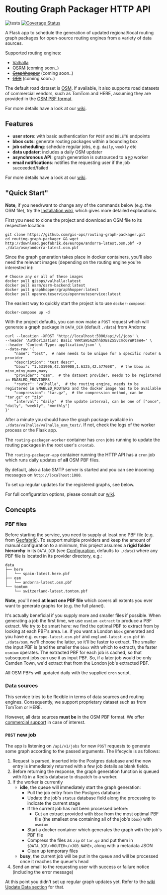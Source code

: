 # Routing Graph Packager HTTP API

![tests](https://github.com/gis-ops/kadas-routing-packager/workflows/tests/badge.svg)
[![Coverage Status](https://coveralls.io/repos/github/gis-ops/kadas-routing-packager/badge.svg?branch=master)](https://coveralls.io/github/gis-ops/kadas-routing-packager?branch=master)

A Flask app to schedule the generation of updated regional/local routing graph packages for open-source routing engines from a variety of data sources.

Supported routing engines:
- [Valhalla](https://github.com/valhalla/valhalla)
- [~~OSRM~~](https://github.com/Project-OSRM/osrm-backend) (coming soon..)
- [~~Graphhopper~~](https://github.com/graphhopper/graphhopper/) (coming soon..)
- [~~ORS~~](https://github.com/GIScience/openrouteservice) (coming soon..)

The default road dataset is [OSM](openstreetmap.org). If available, it also supports road datasets of commercial vendors, such as TomTom and HERE, assuming they are provided in the [OSM PBF format](https://wiki.openstreetmap.org/wiki/PBF_Format#).

For more details have a look at our [wiki](https://github.com/gis-ops/routing-graph-packager/wiki).

## Features

- **user store**: with basic authentication for `POST` and `DELETE` endpoints
- **bbox cuts**: generate routing packages within a bounding box
- **job scheduling**: schedule regular jobs, e.g. `daily`, `weekly` etc
- **data updater**: includes a daily OSM updater
- **asynchronous API**: graph generation is outsourced to a [`RQ`](https://github.com/rq/rq) worker
- **email notifications**: notifies the requesting user if the job succeeded/failed

For more details have a look at our [wiki](https://github.com/gis-ops/routing-graph-packager/wiki).

## "Quick Start"

**Note**, if you need/want to change any of the commands below (e.g. the OSM file), try the [Installation wiki](https://github.com/gis-ops/routing-graph-packager/wiki/Installation), which gives more detailed explanations.

First you need to clone the project and download an OSM file to its respective location:

```
git clone https://github.com/gis-ops/routing-graph-packager.git
cd routing-graph-packager && wget http://download.geofabrik.de/europe/andorra-latest.osm.pbf -O ./data/osm/andorra-latest.osm.pbf
```

Since the graph generation takes place in docker containers, you'll also need the relevant images (depending on the routing engine you're interested in):

```
# Choose any or all of these images
docker pull gisops/valhalla:latest
docker pull osrm/osrm-backend:latest
docker pull graphhopper/graphhopper:latest
docker pull openrouteservice/openrouteservice:latest
```

The easiest way to quickly start the project is to use `docker-compose`:

```
docker-compose up -d
```

With the project defaults, you can now make a `POST` request which will generate a graph package in `DATA_DIR` (default `./data`) from Andorra:

```
curl --location -XPOST 'http://localhost:5000/api/v1/jobs' \
--header 'Authorization: Basic YWRtaW5AZXhhbXBsZS5vcmc6YWRtaW4=' \
--header 'Content-Type: application/json' \
--data-raw '{
	"name": "test",  # name needs to be unique for a specific router & provider
	"description": "test descr",  
	"bbox": "1.531906,42.559908,1.6325,42.577608",  # the bbox as minx,miny,maxx,maxy
	"provider": "osm",  # the dataset provider, needs to be registered in ENABLED_PROVIDERS
	"router": "valhalla",  # the routing engine, needs to be registered in ENABLED_ROUTERS and the docker image has to be available
	"compression": "tar.gz",  # the compression method, can be "tar.gz" or "zip"
	"interval": "daily"  # the update interval, can be one of ["once", "daily", "weekly", "monthly"]
}'
```

After a minute you should have the graph package available in `./data/valhalla/valhalla_osm_test/`. If not, check the logs of the worker process or the Flask app.

The `routing-packager-worker` container has `cron` jobs running to update the routing packages in the root user's `crontab`.

The `routing-packager-app` container running the HTTP API has a `cron` job which runs daily updates of **all** OSM PBF files.

By default, also a fake SMTP server is started and you can see incoming messages on `http://localhost:1080`.

To set up regular updates for the registered graphs, see below.

For full configuration options, please consult our [wiki](https://github.com/gis-ops/routing-graph-packager/wiki/Configuration#complete-list).

## Concepts

### PBF files

Before starting the service, you need to supply at least one PBF file (e.g. from [Geofabrik](https://download.geofabrik.de)). To support multiple providers and keep the amount of manual configuration to a minimum, this project assumes a **rigid folder hierarchy** in its `DATA_DIR` (see [Configuration](https://github.com/gis-ops/routing-graph-packager/wiki/Configuration#complete-list), defaults to `./data`) where any PBF file is located in its provider directory, e.g.:

```
data
├── here
│   └── spain-latest.here.pbf
├── osm
│   └── andorra-latest.osm.pbf
└── tomtom
    └── switzerland-latest.tomtom.pbf
```

**Note**, you'll need **at least one PBF file** which covers all extents you ever want to generate graphs for (e.g. the full planet).

It's actually beneficial if you supply more and smaller files if possible. When generating a job the first time, we use `osmium extract` to produce a PBF extract. We try to be smart here: we find the optimal PBF to extract from by looking at each PBF's area. I.e. if you want a London `bbox` generated and you have e.g. `europe-latest.osm.pbf` and `england-latest.osm.pbf` in `./data/osm`, we'll choose the latter, so it'll be faster to extract. The smaller the input PBF is (and the smaller the `bbox` with which to extract), the faster `osmium` operates. The extracted PBF for each job is cached, so that subsequent jobs can use it as input PBF. So, if a later job would be only Camden Town, we'd extract that from the London job's extracted PBF.

All OSM PBFs will updated daily with the supplied `cron` script.

### Data sources

This service tries to be flexible in terms of data sources and routing engines. Consequently, we support proprietary dataset such as from TomTom or HERE.

However, all data sources **must be** in the OSM PBF format. We offer [commercial support](https://gis-ops.com/routing-and-optimisation/#data-services) in case of interest.

### `POST` new job

The app is listening on `/api/v1/jobs` for new `POST` requests to generate some graph according to the passed arguments. The lifecycle is as follows:

1. Request is parsed, inserted into the Postgres database and the new entry is immediately returned with a few job details as blank fields.
2. Before returning the response, the graph generation function is queued with `RQ` in a Redis database to dispatch to a worker.
3. If the worker is currently
    - **idle**, the queue will immediately start the graph generation:
        - Pull the job entry from the Postgres database
        - Update the job's `status` database field along the processing to indicate the current stage
		- If the current job has not been processed before:
        	- Cut an extract provided with `bbox` from the most optimal PBF file (the smallest one containing all of the job's `bbox`) with `osmium`
        - Start a docker container which generates the graph with the job's PBF file
        - Compress the files as `zip` or `tar.gz` and put them in `$DATA_DIR/<ROUTER>/<JOB_NAME>`, along with a metadata JSON
        - Clean up temporary files
    - **busy**, the current job will be put in the queue and will be processed once it reaches the queue's head
4. Send an email to the requesting user with success or failure notice (including the error message)

At this point you didn't set up regular graph updates yet. Refer to the [wiki Update Data section](https://github.com/gis-ops/routing-graph-packager/wiki/Data%20Updates) for that.
